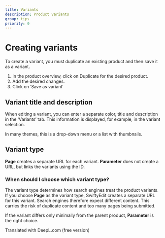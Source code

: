 ```yaml
---
title: Variants
description: Product variants
group: tips
priority: 0
---
```


# Creating variants

To create a variant, you must duplicate an existing product and then save it as a variant.

1. In the product overview, click on Duplicate for the desired product.
2. Add the desired changes.
3. Click on ‘Save as variant’

## Variant title and description

When editing a variant, you can enter a separate color, title and description in the ‘Variants’ tab.
This information is displayed, for example, in the variant selection.

In many themes, this is a drop-down menu or a list with thumbnails.

## Variant type

__Page__ creates a separate URL for each variant.
__Parameter__ does not create a URL, but links the variants using the ID.

### When should I choose which variant type?

The variant type determines how search engines treat the product variants.
If you choose __Page__ as the variant type, SwiftyEdit creates a separate URL for this variant.
Search engines therefore expect different content. This carries the risk
of duplicate content and too many pages being submitted.

If the variant differs only minimally from the parent product, __Parameter__ is the right choice.

Translated with DeepL.com (free version)